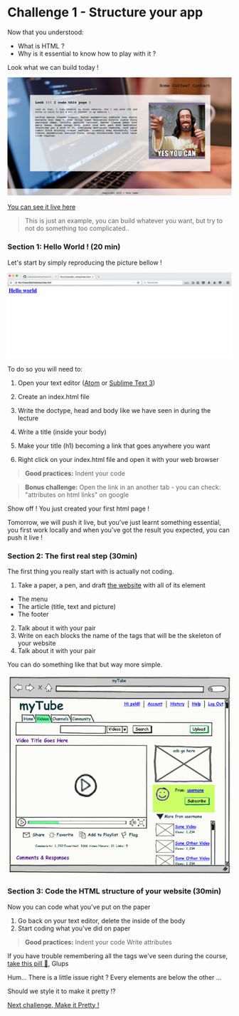 Challenge 1 - Structure your app
================

Now that you understood:
  - What is HTML ?
  - Why is it essential to know how to play with it ?

Look what we can build today !

![hello world image](https://raw.githubusercontent.com/makersacademy/taster2.0/master/Challenges/Challenge_2/assets/images/Challenge%202.png)

[You can see it live here](https://taster-challenge-2.herokuapp.com/ "Challenge_2")

>This is just an example, you can build whatever you want, but try to not do something too complicated..

### Section 1: Hello World ! (20 min)
Let's start by simply reproducing the picture bellow !

![hello world image](https://raw.githubusercontent.com/makersacademy/taster2.0/master/assets/images/HTML%20Challenge/Hello%20world.png)

To do so you will need to:

1. Open your text editor ([Atom](https://atom.io/ "Atom.io") or [Sublime Text  3](https://www.sublimetext.com/3 "Sublime text 3"))

2. Create an index.html file

3. Write the doctype, head and body like we have seen in during the lecture

4. Write a title (inside your body)

5. Make your title (h1) becoming a link that goes anywhere you want

6. Right click on your index.html file and open it with your web browser

> **Good practices:**
Indent your code

> **Bonus challenge:**
Open the link in an another tab - you can check: "attributes on html links" on google

Show off ! You just created your first html page !

Tomorrow, we will push it live, but you've just learnt something essential, you first work locally and when you've got the result you expected, you can push it live !

### Section 2: The first real step (30min)

The first thing you really start with is actually not coding.

1. Take a paper, a pen, and draft [the website](https://taster-challenge-2.herokuapp.com/ "Challenge_2") with all of its element
  - The menu
  - The article (title, text and picture)
  - The footer
2. Talk about it with your pair
2. Write on each blocks the name of the tags that will be the skeleton of your website
4. Talk about it with your pair

You can do something like that but way more simple.

![hello world image](https://raw.githubusercontent.com/makersacademy/taster2.0/master/assets/images/HTML%20Challenge/mockup%20example.gif)

### Section 3: Code the HTML structure of your website (30min)

Now you can code what you've put on the paper

1. Go back on your text editor, delete the inside of the body
2. Start coding what you've did on paper

> **Good practices:**
Indent your code
Write attributes


If you have trouble remembering all the tags we've seen during the course, [take this pill :pill:](https://github.com/makersacademy/taster2.0/blob/master/assets/pills/html.md "Taster v2"), Glups

Hum... There is a little issue right ? Every elements are below the other ...

Should we style it to make it pretty !?


[Next challenge, Make it Pretty !](https://github.com/makersacademy/taster2.0/blob/master/challenge_2.md "Challenge 2")
